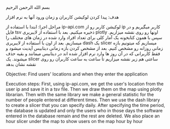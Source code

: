 بسم الله الرحمن الرحیم


هدف: پیدا کردن لوکیشن کاربران و زمان ورود آنها به نرم افزار

مراحل اجرا: 
ابتدا با استفاده از ip-api.com لوکیشن کاربر رو از ip کاربر میگیریم و در فایل tsv ذخیره میکنیم.
بعد با استفاده از لایبریری plotly اونها رو روی نقشه میزاریم.
سپس با همون کتابخونه یک آمار کلی برای تعداد افراد وارد شده در زمان های مختلف را میسازیم.
بعد از اون با استفاده از لایبریری dash یک slicer میسازیم که میتونیم بازه زمانی روزانه رو مشخص کنیم.
بعد از مشخص کردن بازه زمانی دیتابیس آپدیت میشود و فقط کاربرانی که در آن روز ها وارد نرم افزار شده اند در دیتابیس میمانند و بقیه حذف میشوند.
یک slicer ساعتی هم زیر نقشه میزاریم تا ساعت به ساعت کاربران رو روی نقشه نشان بدهد

Objective: Find users' locations and when they enter the application

Execution steps:
First, using ip-api.com, we get the user's location from the user ip and save it in a tsv file.
Then we draw them on the map using plotly librarian.
Then with the same library we make a general statistic for the number of people entered at different times.
Then we use the dash library to create a slicer that you can specify daily.
After specifying the time period, the database is updated and only the users who in those days the software entered in the database remain and the rest are deleted.
We also place an hour slicer under the map to show users on the map hour by hour